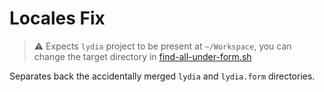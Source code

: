 # Locales Fix

> ⚠️ Expects `lydia` project to be present at `~/Workspace`, you can change the target directory in [find-all-under-form.sh](https://github.com/furkanhr/locales-fix/blob/master/find-all-under-form.sh)

Separates back the accidentally merged `lydia` and `lydia.form` directories.
